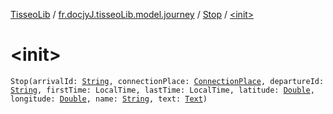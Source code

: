 [TisseoLib](../../index.md) / [fr.docjyJ.tisseoLib.model.journey](../index.md) / [Stop](index.md) / [&lt;init&gt;](./-init-.md)

# &lt;init&gt;

`Stop(arrivalId: `[`String`](https://kotlinlang.org/api/latest/jvm/stdlib/kotlin/-string/index.html)`, connectionPlace: `[`ConnectionPlace`](../-connection-place/index.md)`, departureId: `[`String`](https://kotlinlang.org/api/latest/jvm/stdlib/kotlin/-string/index.html)`, firstTime: LocalTime, lastTime: LocalTime, latitude: `[`Double`](https://kotlinlang.org/api/latest/jvm/stdlib/kotlin/-double/index.html)`, longitude: `[`Double`](https://kotlinlang.org/api/latest/jvm/stdlib/kotlin/-double/index.html)`, name: `[`String`](https://kotlinlang.org/api/latest/jvm/stdlib/kotlin/-string/index.html)`, text: `[`Text`](../-text/index.md)`)`